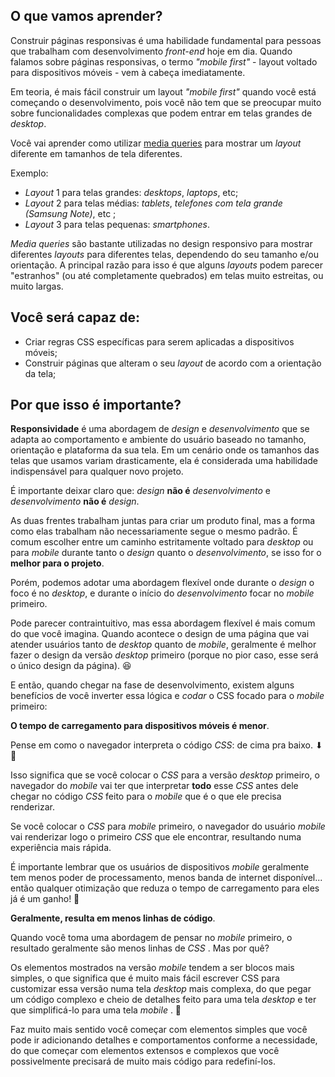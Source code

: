 ## O que vamos aprender?

Construir páginas responsivas é uma habilidade fundamental para pessoas que trabalham com desenvolvimento _front-end_ hoje em dia. Quando falamos sobre páginas responsivas, o termo _"mobile first"_ - layout voltado para dispositivos móveis - vem à cabeça imediatamente.

Em teoria, é mais fácil construir um layout _"mobile first"_ quando você está começando o desenvolvimento, pois você não tem que se preocupar muito sobre funcionalidades complexas que podem entrar em telas grandes de _desktop_.

Você vai aprender como utilizar [media queries](https://developer.mozilla.org/pt-BR/docs/Web/CSS/Media_Queries/Using_media_queries) para mostrar um _layout_ diferente em tamanhos de tela diferentes.

Exemplo:

- _Layout_ 1 para telas grandes: _desktops_, _laptops_, etc;
- _Layout_ 2 para telas médias: _tablets_, _telefones com tela grande (Samsung Note)_, etc ;
- _Layout_ 3 para telas pequenas: _smartphones_.

_Media queries_ são bastante utilizadas no design responsivo para mostrar diferentes _layouts_ para diferentes telas, dependendo do seu tamanho e/ou orientação. A principal razão para isso é que alguns _layouts_ podem parecer "estranhos" (ou até completamente quebrados) em telas muito estreitas, ou muito largas.


## Você será capaz de:

- Criar regras CSS específicas para serem aplicadas a dispositivos móveis;
- Construir páginas que alteram o seu _layout_ de acordo com a orientação da tela;


## Por que isso é importante?

**Responsividade** é uma abordagem de _design_ e _desenvolvimento_ que se adapta ao comportamento e ambiente do usuário baseado no tamanho, orientação e plataforma da sua tela. Em um cenário onde os tamanhos das telas que usamos variam drasticamente, ela é considerada uma habilidade indispensável para qualquer novo projeto.

É importante deixar claro que: _design_ **não é** _desenvolvimento_ e _desenvolvimento_ **não é** _design_.

As duas frentes trabalham juntas para criar um produto final, mas a forma como elas trabalham não necessariamente segue o mesmo padrão. É comum escolher entre um caminho estritamente voltado para _desktop_ ou para _mobile_ durante tanto o _design_ quanto o _desenvolvimento_, se isso for o **melhor para o projeto**.

Porém, podemos adotar uma abordagem flexível onde durante o _design_ o foco é no _desktop_, e durante o início do _desenvolvimento_ focar no _mobile_ primeiro.

Pode parecer contraintuitivo, mas essa abordagem flexível é mais comum do que você imagina. Quando acontece o design de uma página que vai atender usuários tanto de _desktop_ quanto de _mobile_, geralmente é melhor fazer o design da versão _desktop_ primeiro (porque no pior caso, esse será o único design da página). 😆

E então, quando chegar na fase de desenvolvimento, existem alguns benefícios de você inverter essa lógica e _codar_ o CSS focado para o _mobile_ primeiro:

**O tempo de carregamento para dispositivos móveis é menor**.

Pense em como o navegador interpreta o código _CSS_: de cima pra baixo. ⬇ 🤔

Isso significa que se você colocar o _CSS_ para a versão _desktop_ primeiro, o navegador do _mobile_ vai ter que interpretar **todo** esse _CSS_ antes dele chegar no código _CSS_ feito para o _mobile_ que é o que ele precisa renderizar.

Se você colocar o _CSS_ para _mobile_ primeiro, o navegador do usuário _mobile_ vai renderizar logo o primeiro _CSS_ que ele encontrar, resultando numa experiência mais rápida.

É importante lembrar que os usuários de dispositivos _mobile_ geralmente tem menos poder de processamento, menos banda de internet disponível... então qualquer otimização que reduza o tempo de carregamento para eles já é um ganho! 🏅

**Geralmente, resulta em menos linhas de código**.

Quando você toma uma abordagem de pensar no _mobile_ primeiro, o resultado geralmente são menos linhas de _CSS_ . Mas por quê?

Os elementos mostrados na versão _mobile_ tendem a ser blocos mais simples, o que significa que é muito mais fácil escrever CSS para customizar essa versão numa tela _desktop_ mais complexa, do que pegar um código complexo e cheio de detalhes feito para uma tela _desktop_ e ter que simplificá-lo para uma tela _mobile_ . 🧠

Faz muito mais sentido você começar com elementos simples que você pode ir adicionando detalhes e comportamentos conforme a necessidade, do que começar com elementos extensos e complexos que você possivelmente precisará de muito mais código para redefiní-los.